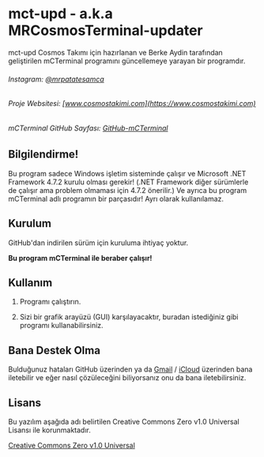 # mct-upd - a.k.a MRCosmosTerminal-updater

mct-upd Cosmos Takımı için hazırlanan ve Berke Aydin tarafından geliştirilen mCTerminal programını güncellemeye yarayan bir programdır.
###### Instagram: [@mrpatatesamca](https://www.instagram.com/mrpatatesamca)
###### Proje Websitesi: [www.cosmostakimi.com](https://www.cosmostakimi.com)
###### mCTerminal GitHub Sayfası: [GitHub-mCTerminal](https://github.com/mrpatatesamca/mCTerminal)


## Bilgilendirme!

Bu program sadece Windows işletim sisteminde çalışır ve Microsoft .NET Framework 4.7.2 kurulu olması gerekir! (.NET Framework diğer sürümlerle de çalışır ama problem olmaması için 4.7.2 önerilir.)
Ve ayrıca bu program mCTerminal adlı programın bir parçasıdır! Ayrı olarak kullanılamaz.

## Kurulum

GitHub'dan indirilen sürüm için kuruluma ihtiyaç yoktur. 

**Bu program mCTerminal ile beraber çalışır!**


## Kullanım

1. Programı çalıştırın.

2. Sizi bir grafik arayüzü (GUI) karşılayacaktır, buradan istediğiniz gibi programı kullanabilirsiniz.

## Bana Destek Olma
Bulduğunuz hataları GitHub üzerinden ya da [Gmail](mailto:berkeaydin618@gmail.com) / [iCloud](mailto:berke_aydin61@icloud.com) üzerinden bana iletebilir ve eğer nasıl çözüleceğini biliyorsanız onu da bana iletebilirsiniz.

## Lisans
Bu yazılım aşağıda adı belirtilen Creative Commons Zero v1.0 Universal Lisansı ile korunmaktadır.

[Creative Commons Zero v1.0 Universal](https://creativecommons.org/publicdomain/zero/1.0/legalcode)

